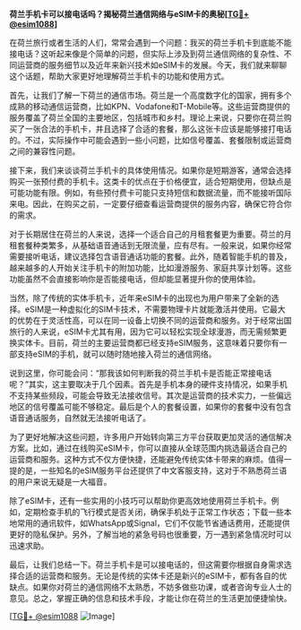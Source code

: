 **荷兰手机卡可以接电话吗？揭秘荷兰通信网络与eSIM卡的奥秘[[TG💪+ @esim1088](https://t.me/s/esim1088)]**

在荷兰旅行或者生活的人们，常常会遇到一个问题：我买的荷兰手机卡到底能不能接电话？这听起来像是个简单的问题，但实际上涉及到荷兰通信网络的复杂性、不同运营商的服务细节以及近年来新兴技术如eSIM卡的发展。今天，我们就来聊聊这个话题，帮助大家更好地理解荷兰手机卡的功能和使用方式。

首先，让我们了解一下荷兰的通信市场。荷兰是一个高度数字化的国家，拥有多个成熟的移动通信运营商，比如KPN、Vodafone和T-Mobile等。这些运营商提供的服务覆盖了荷兰全国的主要地区，包括城市和乡村。理论上来说，只要你在荷兰购买了一张合法的手机卡，并且选择了合适的套餐，那么这张卡应该是能够接打电话的。不过，实际操作中可能会遇到一些小问题，比如信号覆盖、套餐限制或运营商之间的兼容性问题。

接下来，我们来谈谈荷兰手机卡的具体使用情况。如果你是短期游客，通常会选择购买一张预付费的手机卡。这类卡的优点在于价格便宜，适合短期使用，但缺点是可能功能有限。例如，有些预付费卡可能只支持短信和数据流量，而不能接听国际来电。因此，在购买之前，一定要仔细查看运营商提供的服务内容，确保它符合你的需求。

对于长期居住在荷兰的人来说，选择一个适合自己的月租套餐更为重要。荷兰的月租套餐种类繁多，从基础语音通话到无限流量，应有尽有。一般来说，如果你经常需要接听电话，建议选择包含语音通话功能的套餐。此外，随着智能手机的普及，越来越多的人开始关注手机卡的附加功能，比如漫游服务、家庭共享计划等。这些功能虽然不会直接影响你是否能接电话，但却能显著提升你的使用体验。

当然，除了传统的实体手机卡，近年来eSIM卡的出现也为用户带来了全新的选择。eSIM是一种虚拟化的SIM卡技术，不需要物理卡片就能激活并使用。它最大的优势在于灵活性高，可以在同一设备上切换不同的运营商和服务。对于经常出国旅行的人来说，eSIM卡尤其有用，因为它可以轻松实现全球漫游，而无需频繁更换实体卡。目前，荷兰的主要运营商都已经支持eSIM服务，这意味着只要你有一部支持eSIM的手机，就可以随时随地接入荷兰的通信网络。

说到这里，你可能会问：“那我该如何判断我的荷兰手机卡是否能正常接电话呢？”其实，这主要取决于几个因素。首先是手机本身的硬件支持情况，如果手机不支持某些频段，可能会导致无法接收信号。其次是运营商的技术实力，一些偏远地区的信号覆盖可能不够稳定。最后是个人的套餐设置，如果你的套餐中没有包含语音通话服务，自然就无法接听电话了。

为了更好地解决这些问题，许多用户开始转向第三方平台获取更加灵活的通信解决方案。比如，通过在线购买eSIM卡，你可以直接从全球范围内挑选最适合自己的运营商和服务。这种方式不仅方便快捷，还能避免传统实体卡带来的麻烦。值得一提的是，一些知名的eSIM服务平台还提供了中文客服支持，这对于不熟悉荷兰语的用户来说无疑是一大福音。

除了eSIM卡，还有一些实用的小技巧可以帮助你更高效地使用荷兰手机卡。例如，定期检查手机的飞行模式是否关闭，确保手机处于正常工作状态；下载一些本地常用的通讯软件，如WhatsApp或Signal，它们不仅能节省通话费用，还能提供更好的隐私保护。另外，了解当地的紧急号码也很重要，万一遇到紧急情况时可以迅速求助。

最后，让我们总结一下。荷兰手机卡是可以接电话的，但这需要你根据自身需求选择合适的运营商和服务。无论是传统的实体卡还是新兴的eSIM卡，都有各自的优缺点。如果你对荷兰的通信网络不太熟悉，不妨多做些功课，或者咨询专业人士的意见。总之，掌握正确的信息和技术手段，才能让你在荷兰的生活更加便捷愉快。

[[TG💪+ @esim1088](https://t.me/s/esim1088) ![Image](https://i.postimg.cc/4NQfJmqS/Snipaste-2025-05-13-00-14-12.png)]